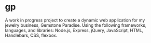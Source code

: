 # gp
A work in progress project to create a dynamic web application for my jewelry business, Gemstone Paradise. 
Using the following frameworks, languages, and libraries: Node.js, Express, jQuery, JavaScript, HTML, Handlebars, CSS, flexbox. 

